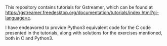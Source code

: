 
This repository contains tutorials for Gstreamer, which can be found at https://gstreamer.freedesktop.org/documentation/tutorials/index.html?gi-language=c.

I have endeavored to provide Python3 equivalent code for the C code presented in the tutorials, along with solutions for the exercises mentioned, both in C and Python3.

